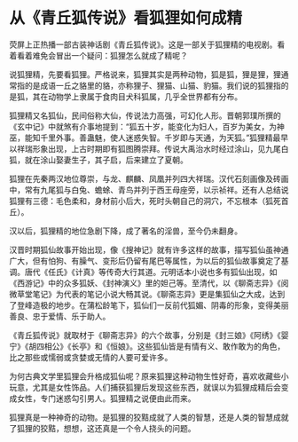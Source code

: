 # 从《青丘狐传说》看狐狸如何成精

荧屏上正热播一部古装神话剧《青丘狐传说》。这是一部关于狐狸精的电视剧。看着看着难免会冒出一个疑问：狐狸怎么就成了精呢？ 

说狐狸精，先要看狐狸。严格说来，狐狸其实是两种动物，狐是狐，狸是狸，狸通常指的是成语一丘之貉里的貉，亦称狸子、狸猫、山猫、豹猫。我们说的狐狸指的是狐，其在动物学上隶属于食肉目犬科狐属，几乎全世界都有分布。 

狐狸精又名狐仙，民间俗称大仙，传说法力高强，可幻化人形。晋朝郭璞所撰的《玄中记》中就煞有介事地提到：“狐五十岁，能变化为妇人，百岁为美女，为神巫，能知千里外事。善蛊魅，使人迷惑失智。千岁即与天通，为天狐。”狐狸精最早以祥瑞形象出现，上古时期即有狐图腾崇拜。传说大禹治水时经过涂山，见九尾白狐，就在涂山娶妻生子，其子启，后来建立了夏朝。 

狐狸在先秦两汉地位尊崇，与龙、麒麟、凤凰并列四大祥瑞。汉代石刻画像及砖画中，常有九尾狐与白兔、蟾蜍、青鸟并列于西王母座旁，以示祯祥。还有人总结说狐狸有三德：毛色柔和，身材前小后大，死时头朝自己的洞穴，不忘根本（狐死首丘）。 

汉以后，狐狸精的地位急剧下降，成了著名的淫兽，至今仍未翻身。 

汉晋时期狐仙故事开始出现，像《搜神记》就有许多这样的故事，描写狐仙虽神通广大，但有怕狗、有臊气、变形后仍留有尾巴等属性，为以后的狐仙故事奠定了基调。唐代《任氏》《计真》等传奇大行其道。元明话本小说也多有狐仙出现，如《西游记》中的众多狐妖、《封神演义》里的妲己等。至清代，以《聊斋志异》《阅微草堂笔记》为代表的笔记小说大畅其说。《聊斋志异》更是集狐仙之大成，达到了登峰造极的地步。在蒲松龄笔下，狐仙们一反前代狐媚、阴毒的形象，变得美丽善良、忠于爱情、乐于助人。 

《青丘狐传说》就取材于《聊斋志异》的六个故事，分别是《封三娘》《阿绣》《婴宁》《胡四相公》《长亭》和《恒娘》。这些狐仙皆是有情有义、敢作敢为的角色，比之那些或懦弱或贪婪或无情的人要可爱许多。 

为何古典文学里狐狸会升格成狐仙呢？原来狐狸这种动物生性好奇，喜欢收藏些小玩意，尤其是女性饰品。人们捕获狐狸后发现这些东西，就误以为狐狸成精后会变成女性，专门迷惑勾引男人。狐狸精之说便由此而来。 

狐狸真是一种神奇的动物。是狐狸的狡黠成就了人类的智慧，还是人类的智慧成就了狐狸的狡黠，想想，这还真是一个令人挠头的问题。
